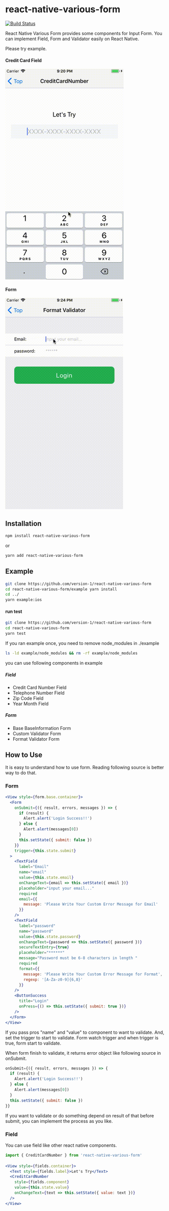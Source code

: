 # react-native-various-form

[![Build Status](https://travis-ci.org/version-1/react-native-various-form.svg?branch=master)](https://travis-ci.org/version-1/react-native-various-form)

React Native Various Form provides some components for Input Form.
You can implement Field, Form and Validator easily on React Native.

Please try example.

#### Credit Card Field

<img src="./example/src/assets/gif/credit-card.gif"/>

#### Form

<img src="./example/src/assets/gif/form.gif" />

## Installation

```bash
npm install react-native-various-form
```

or

```bash
yarn add react-native-various-form
```

## Example

```bash
git clone https://github.com/version-1/react-native-various-form
cd react-native-various-form/example yarn install
cd ../
yarn example:ios
```

#### run test

```bash
git clone https://github.com/version-1/react-native-various-form
cd react-native-various-form
yarn test
```

If you ran example once, you need to remove node_modules in ./example

```bash
ls -ld example/node_modules && rm -rf example/node_modules
```

you can use following components in example

##### Field

* Credit Card Number Field
* Telephone Number Field
* Zip Code Field
* Year Month Field

##### Form

* Base BaseInformation Form
* Custom Validator Form
* Format Validator Form

## How to Use

It is easy to understand how to use form.
Reading following source is better way to do that.

### Form

```jsx
<View style={form.base.container}>
  <Form
    onSubmit={({ result, errors, messages }) => {
      if (result) {
        Alert.alert('Login Success!!')
      } else {
        Alert.alert(messages[0])
      }
      this.setState({ submit: false })
    }}
    trigger={this.state.submit}
  >
    <TextField
      label="Email"
      name="email"
      value={this.state.email}
      onChangeText={email => this.setState({ email })}
      placeholder="input your email..."
      required
      email={{
        message: 'Please Write Your Custom Error Message for Email'
      }}
    />
    <TextField
      label="password"
      name="password"
      value={this.state.password}
      onChangeText={password => this.setState({ password })}
      secureTextEntry={true}
      placeholder="******"
      message="Password must be 6-8 characters in length "
      required
      format={{
        message: 'Please Write Your Custom Error Message for Format',
        regexp: '[A-Za-z0-9]{6,8}'
      }}
    />
    <ButtonSuccess
      title="Login"
      onPress={() => this.setState({ submit: true })}
    />
  </Form>
</View>
```

If you pass pros "name" and "value" to component to want to validate.
And, set the trigger to start to validate. Form watch trigger and when
trigger is true, form start to validate.

When form finish to validate, it returns error object like following source in onSubmit.

```jsx
onSubmit={({ result, errors, messages }) => {
  if (result) {
    Alert.alert('Login Success!!')
  } else {
    Alert.alert(messages[0])
  }
  this.setState({ submit: false })
}}
```

If you want to validate or do something depend on result of that before submit,
you can implement the process as you like.

### Field

You can use field like other react native components.

```jsx
import { CreditCardNumber } from 'react-native-various-form'

<View style={fields.container}>
  <Text style={fields.label}>Let's Try</Text>
  <CreditCardNumber
    style={fields.component}
    value={this.state.value}
    onChangeText={text => this.setState({ value: text })}
  />
</View>
```
